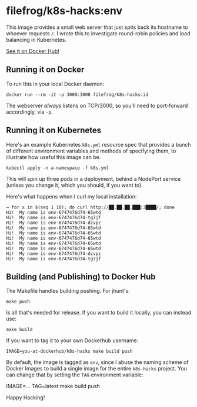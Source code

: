 filefrog/k8s-hacks:env
======================

This image provides a small web server that just spits back its
hostname to whoever requests `/`.  I wrote this to investigate
round-robin policies and load balancing in Kubernetes.

[See it on Docker Hub!][1]

Running it on Docker
--------------------

To run this in your local Docker daemon:

    docker run --rm -it -p 3000:3000 filefrog/k8s-hacks:id

The webserver _always_ listens on TCP/3000, so you'll need to
port-forward accordingly, via `-p`.


Running it on Kubernetes
------------------------

Here's an example Kubernetes `k8s.yml` resource spec that provides
a bunch of different environment variables and methods of
specifying them, to illustrate how useful this image can be.

    kubectl apply -n a-namespace -f k8s.yml

This will spin up three pods in a deployment, behind a NodePort
service (unless you change it, which you should, if you want to).

Here's what happens when I curl my local installation:

    → for x in $(seq 1 10); do curl http://██.██.██.███:3████/; done
    Hi!  My name is env-6747476d74-65wtd
    Hi!  My name is env-6747476d74-tg7jf
    Hi!  My name is env-6747476d74-dzvpz
    Hi!  My name is env-6747476d74-65wtd
    Hi!  My name is env-6747476d74-65wtd
    Hi!  My name is env-6747476d74-65wtd
    Hi!  My name is env-6747476d74-65wtd
    Hi!  My name is env-6747476d74-65wtd
    Hi!  My name is env-6747476d74-dzvpz
    Hi!  My name is env-6747476d74-tg7jf

Building (and Publishing) to Docker Hub
---------------------------------------

The Makefile handles building pushing.  For jhunt's:

    make push

Is all that's needed for release.  If you want to build it
locally, you can instead use:

    make build

If you want to tag it to your own Dockerhub username:

    IMAGE=you-at-dockerhub/k8s-hacks make build push

By default, the image is tagged as `env`, since I abuse the
naming scheme of Docker Images to build a single image for the
entire `k8s-hacks` project.  You can change that by setting the
`TAG` environment variable:

   IMAGE=... TAG=latest make build push

Happy Hacking!


[1]: https://hub.docker.com/r/filefrog/k8s-hacks/tags?page=1&name=id
